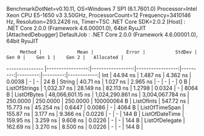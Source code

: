 
BenchmarkDotNet=v0.10.11, OS=Windows 7 SP1 (6.1.7601.0)
Processor=Intel Xeon CPU E5-1650 v3 3.50GHz, ProcessorCount=12
Frequency=3410146 Hz, Resolution=293.2426 ns, Timer=TSC
.NET Core SDK=2.0.2
  [Host]     : .NET Core 2.0.0 (Framework 4.6.00001.0), 64bit RyuJIT  [AttachedDebugger]
  DefaultJob : .NET Core 2.0.0 (Framework 4.6.00001.0), 64bit RyuJIT


         Method |             Mean |            Error |           StdDev |    Gen 0 |    Gen 1 |    Gen 2 |   Allocated |
--------------- |-----------------:|-----------------:|-----------------:|---------:|---------:|---------:|------------:|
            Int |         44.94 ns |         1.487 ns |         4.362 ns |   0.0038 |        - |        - |        24 B |
         String |         40.71 ns |         1.027 ns |         2.965 ns |        - |        - |        - |         0 B |
  ListOfStrings |      1,032.37 ns |        28.149 ns |        82.113 ns |   1.2798 |   0.0324 |        - |      8064 B |
    ListOfBytes | 48,066,601.15 ns | 1,024,290.861 ns | 3,004,067.784 ns | 250.0000 | 250.0000 | 250.0000 | 100000064 B |
     ListOfInts |        547.72 ns |        15.773 ns |        45.254 ns |   0.6447 |   0.0086 |        - |      4064 B |
 ListOfTimeSpan |        155.87 ns |         3.177 ns |         9.366 ns |   0.0226 |        - |        - |       144 B |
 ListOfDateTime |        159.95 ns |         3.259 ns |         9.608 ns |   0.0226 |        - |        - |       144 B |
 ListOfDelegate |        162.69 ns |         3.270 ns |         8.500 ns |   0.0226 |        - |        - |       144 B |
